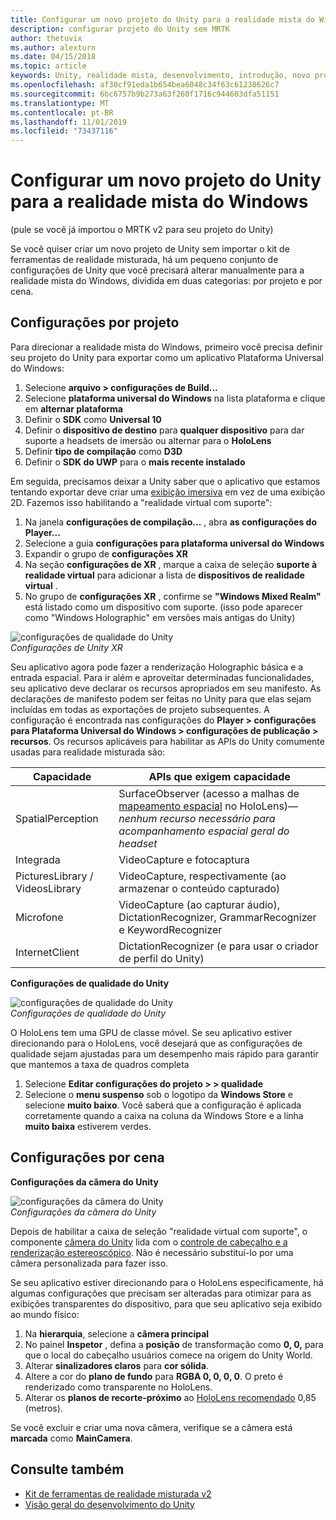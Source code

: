 ```yaml
---
title: Configurar um novo projeto do Unity para a realidade mista do Windows
description: configurar projeto do Unity sem MRTK
author: thetuvix
ms.author: alexturn
ms.date: 04/15/2018
ms.topic: article
keywords: Unity, realidade mista, desenvolvimento, introdução, novo projeto
ms.openlocfilehash: af30cf91eda1b654bea6048c34f63c61238626c7
ms.sourcegitcommit: 6bc6757b9b273a63f260f1716c944603dfa51151
ms.translationtype: MT
ms.contentlocale: pt-BR
ms.lasthandoff: 11/01/2019
ms.locfileid: "73437116"
---
```

# <a name="configure-a-new-unity-project-for-windows-mixed-reality"></a>Configurar um novo projeto do Unity para a realidade mista do Windows 

(pule se você já importou o MRTK v2 para seu projeto do Unity)

Se você quiser criar um novo projeto de Unity sem importar o kit de ferramentas de realidade misturada, há um pequeno conjunto de configurações de Unity que você precisará alterar manualmente para a realidade mista do Windows, dividida em duas categorias: por projeto e por cena.

## <a name="per-project-settings"></a>Configurações por projeto

Para direcionar a realidade mista do Windows, primeiro você precisa definir seu projeto do Unity para exportar como um aplicativo Plataforma Universal do Windows: 
1. Selecione **arquivo > configurações de Build...**
2. Selecione **plataforma universal do Windows** na lista plataforma e clique em **alternar plataforma**
3. Definir o **SDK** como **Universal 10**
4. Definir o **dispositivo de destino** para **qualquer dispositivo** para dar suporte a headsets de imersão ou alternar para o **HoloLens**
5. Definir **tipo de compilação** como **D3D**
6. Definir o **SDK do UWP** para o **mais recente instalado**

Em seguida, precisamos deixar a Unity saber que o aplicativo que estamos tentando exportar deve criar uma [exibição imersiva](app-views.md) em vez de uma exibição 2D. Fazemos isso habilitando a "realidade virtual com suporte":
1. Na janela **configurações de compilação...** , abra **as configurações do Player...**
2. Selecione a guia **configurações para plataforma universal do Windows**
3. Expandir o grupo de **configurações XR**
4. Na seção **configurações de XR** , marque a caixa de seleção **suporte à realidade virtual** para adicionar a lista de **dispositivos de realidade virtual** .
5. No grupo de **configurações XR** , confirme se **"Windows Mixed Realm"** está listado como um dispositivo com suporte. (isso pode aparecer como "Windows Holographic" em versões mais antigas do Unity)

![configurações de qualidade do Unity](images/getting-started-unity-quality-settings.jpg)<br>
*Configurações de Unity XR*

Seu aplicativo agora pode fazer a renderização Holographic básica e a entrada espacial. Para ir além e aproveitar determinadas funcionalidades, seu aplicativo deve declarar os recursos apropriados em seu manifesto. As declarações de manifesto podem ser feitas no Unity para que elas sejam incluídas em todas as exportações de projeto subsequentes. A configuração é encontrada nas configurações do **Player > configurações para Plataforma Universal do Windows > configurações de publicação > recursos**. Os recursos aplicáveis para habilitar as APIs do Unity comumente usadas para realidade misturada são:

|  Capacidade  |  APIs que exigem capacidade | 
|----------|----------|
|  SpatialPerception  |  SurfaceObserver (acesso a malhas de [mapeamento espacial](spatial-mapping.md) no HoloLens)&mdash;*nenhum recurso necessário para acompanhamento espacial geral do headset* | 
|  Integrada  |  VideoCapture e fotocaptura | 
|  PicturesLibrary / VideosLibrary  |  VideoCapture, respectivamente (ao armazenar o conteúdo capturado) | 
|  Microfone  |  VideoCapture (ao capturar áudio), DictationRecognizer, GrammarRecognizer e KeywordRecognizer | 
|  InternetClient  |  DictationRecognizer (e para usar o criador de perfil do Unity) | 

**Configurações de qualidade do Unity**

![configurações de qualidade do Unity](images/getting-started-unity-quality-settings.jpg)<br>
*Configurações de qualidade do Unity*

O HoloLens tem uma GPU de classe móvel. Se seu aplicativo estiver direcionando para o HoloLens, você desejará que as configurações de qualidade sejam ajustadas para um desempenho mais rápido para garantir que mantemos a taxa de quadros completa
1. Selecione **Editar configurações do projeto > > qualidade**
2. Selecione o **menu suspenso** sob o logotipo da **Windows Store** e selecione **muito baixo**. Você saberá que a configuração é aplicada corretamente quando a caixa na coluna da Windows Store e a linha **muito baixa** estiverem verdes.

## <a name="per-scene-settings"></a>Configurações por cena

**Configurações da câmera do Unity**

![configurações da câmera do Unity](images/Unitycamerasettings.png)<br>
*Configurações da câmera do Unity*

Depois de habilitar a caixa de seleção "realidade virtual com suporte", o componente [câmera do Unity](camera-in-unity.md) lida com o [controle de cabeçalho e a renderização estereoscópico](rendering.md). Não é necessário substituí-lo por uma câmera personalizada para fazer isso.

Se seu aplicativo estiver direcionando para o HoloLens especificamente, há algumas configurações que precisam ser alteradas para otimizar para as exibições transparentes do dispositivo, para que seu aplicativo seja exibido ao mundo físico:
1. Na **hierarquia**, selecione a **câmera principal**
2. No painel **Inspetor** , defina a **posição** de transformação como **0, 0,** para que o local do cabeçalho usuários comece na origem do Unity World.
3. Alterar **sinalizadores claros** para **cor sólida**.
4. Altere a cor do **plano de fundo** para **RGBA 0, 0, 0, 0**. O preto é renderizado como transparente no HoloLens.
5. Alterar os **planos de recorte-próximo** ao [HoloLens recomendado](camera-in-unity.md#clip-planes) 0,85 (metros).

Se você excluir e criar uma nova câmera, verifique se a câmera está **marcada** como **MainCamera**.


## <a name="see-also"></a>Consulte também
* [Kit de ferramentas de realidade misturada v2](mrtk-getting-started.md)
* [Visão geral do desenvolvimento do Unity](unity-development-overview.md)
